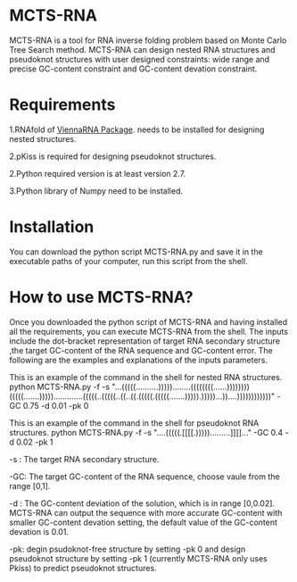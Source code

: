 # MCTS-RNA
MCTS-RNA is a tool for RNA inverse folding problem based on Monte Carlo Tree Search method. MCTS-RNA can design nested RNA structures and pseudoknot structures with user designed constraints: wide range and precise GC-content constraint and GC-content devation constraint. 
# Requirements
1.RNAfold of [ViennaRNA Package](https://www.tbi.univie.ac.at/RNA/index.html). needs to be installed for designing nested structures.

2.pKiss is required for designing pseudoknot structures. 

2.Python required version is at least version 2.7.

3.Python library of Numpy need to be installed.

# Installation
You can download the python script MCTS-RNA.py and save it in the executable paths of your computer, run this script from the shell. 



# How to use MCTS-RNA?
Once you downloaded the python script of MCTS-RNA and having installed all the requirements, you can execute MCTS-RNA from the shell. The inputs include the dot-bracket representation of target RNA secondary structure ,the target GC-content of the RNA sequence and GC-content error. The following are the examples and explanations of the inputs parameters.

This is an example of the command in the shell for nested RNA structures.
python MCTS-RNA.py -f -s "...(((((..........)))))........((((((((......))))))))(((((.......))))).............(((((..(((((..((..((.(((((.(((((.......))))).)))))...))....))))))))))))" -GC 0.75 -d 0.01 -pk 0

This is an example of the command in the shell for pseudoknot RNA structures.
python MCTS-RNA.py -f -s "....(((((.[[[[.))))).........]]]]..." -GC 0.4 -d 0.02 -pk 1


-s : The target RNA secondary structure.

-GC: The target GC-content of the RNA sequence, choose vaule from the range [0,1]. 

-d : The GC-content deviation of the solution, which is in range [0,0.02]. MCTS-RNA can output the sequence with more accurate GC-content with smaller GC-content devation setting, the default value of the GC-content devation is 0.01.

-pk: degin psudoknot-free structure by setting -pk 0 and design pseudoknot structure by setting -pk 1 (currently MCTS-RNA only uses Pkiss) to predict pseudoknot structures. 

